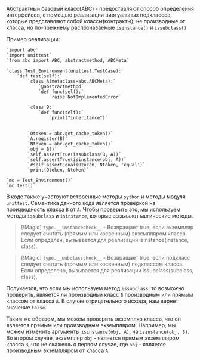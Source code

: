 Абстрактный базовый класс(ABC) - предоставляют способ определения интерфейсов, с помощью реализации виртуальных подклассов, которые представляют собой классы(контракты), не производные от класса, но по-прежнему распознаваемые `isinstance()` и `issubclass()`

Пример реализации:
```
`import abc`
`import unittest`
`from abc import ABC, abstractmethod, ABCMeta`

`class Test_Environment(unittest.TestCase):`
    `def test(self):`
        `class A(metaclass=abc.ABCMeta):`
            `@abstractmethod`
            `def func(self):`
                `raise NotImplementedError`

        `class B:`
            `def func(self):`
                `print("inheritance")`


        `Otoken = abc.get_cache_token()`
        `A.register(B)`
        `Ntoken = abc.get_cache_token()`
        `obj = B()`
        `self.assertTrue(issubclass(B, A))`
        `self.assertTrue(isinstance(obj, A))`
        `#self.assertEqual(Otoken, Ntoken, 'equal')`
        `print(Otoken, Ntoken)`

`mc = Test_Environment()`
`mc.test()`
```
В коде также участвуют встроенные методы `python` и методы модуля `unittest`. Семантика данного кода является проверкой на производность класса `B` от `A`. Чтобы проверить это, мы используем методы `issubclass` и `isinstance`, которые вызывают магические методы.

> [!Magic]
> `type.__instancecheck__` - Возвращает true, если экземпляр следует считать (прямым или косвенным) экземпляром класса. Если определен, вызывается для реализации isinstance(instance, class).

> [!Magic]
> `type.__subclasscheck__` - Возвращает true, если подкласс следует считать (прямым или косвенным) подклассом класса. Если определено, вызывается для реализации issubclass(subclass, class).

Получается, что если мы используем метод `issubclass`, то возможно проверить, является ли производный класс `B` производным или прямым классом от класса `A`. В случае отрицательного исхода, нам вернет значение `False`.

Таким же образом, мы можем проверить экземпляр класса, что он является прямым или производным экземпляром. Например, мы можем изменить аргументы `isinstance(obj, A)`, на `isinstance(obj, B)`. Во втором случае, экземпляр `obj` - является прямым экземпляром класса `B`, что не скажешь о первом случае, где `obj` - является производным экземпляром от класса `A`.